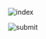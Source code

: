 ![index](https://github.com/PushpJain009/Sample-Cart-Webpage/assets/114671782/7893bdb0-6af6-4862-9a1c-f41ea5395c2b)

![submit](https://github.com/PushpJain009/Sample-Cart-Webpage/assets/114671782/dae6ab67-5b14-4fcd-99d1-d99ff211e442)
